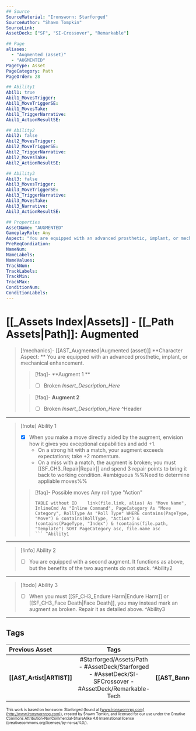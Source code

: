```yaml
---
## Source
SourceMaterial: "Ironsworn: Starforged"
SourceAuthor: "Shawn Tompkin"
SourceLink: 
AssetDeck: ["SF", "SI-Crossover", "Remarkable"]

## Page
aliases:
  - "Augmented (asset)"
  - "AUGMENTED"
PageType: Asset
PageCategory: Path
PageOrder: 28

## Ability1
Abil1: true
Abil1_MovesTrigger:
Abil1_MoveTriggerSE:
Abil1_MovesTake:
Abil1_TriggerNarrative:
Abil1_ActionResultSE:

## Ability2
Abil2: false
Abil2_MovesTrigger:
Abil2_MoveTriggerSE:
Abil2_TriggerNarrative:
Abil2_MovesTake:
Abil2_ActionResultSE:

## Ability3
Abil3: false
Abil3_MovesTrigger:
Abil3_MoveTriggerSE:
Abil3_TriggerNarrative:
Abil3_MovesTake:
Abil3_Narrative:
Abil3_ActionResultSE:

## Properties
AssetName: "AUGMENTED"
GameplayRole: Any
Aspect: "You are equipped with an advanced prosthetic, implant, or mechanical enhancement."
PreReqCondiation: 
NameNum:
NameLabels:
NameValues:
TrackNum:
TrackLabels:
TrackMin:
TrackMax:
ConditionNum:
ConditionLabels:
---
```

# [[_Assets Index|Assets]] - [[_Path Assets|Path]]: Augmented
> [!mechanics]- [[AST_Augmented|Augmented (asset)]]
> **Character Aspect: ** You are equipped with an advanced prosthetic, implant, or mechanical enhancement. 
> > [!faq]- **Augment 1 ** 
> > - [ ] Broken
> > _Insert_Description_Here_
> 
> > [!faq]- **Augment 2**
> > - [ ] Broken
> > _Insert_Description_Here_ ^Header
___
> [!note] Ability 1
> - [x] When you make a move directly aided by the augment, envision how it gives you exceptional capabilities and add +1. 
> 	- On a strong hit with a match, your augment exceeds expectations; take +2 momentum. 
> 	- On a miss with a match, the augment is broken; you must [[SF_CH3_Repair|Repair]] and spend 3 repair points to bring it back to working condition. #ambiguous %%Need to determine appliable moves%%
> > [!faq]- Possible moves
> > Any roll type "Action"
> > ```dataview 
> > TABLE without ID	link(file.link, alias) As "Move Name", InlineCmd As "Inline Command", PageCategory As "Move Category", RollType As "Roll Type" WHERE contains(PageType, "Move") & contains(RollType, "Action") & !contains(PageType, "Index") & !contains(file.path, "Template") SORT PageCategory asc, file.name asc
> > ``` ^Ability1
___
> [!info] Ability 2
> - [ ] You are equipped with a second augment. It functions as above, but the benefits of the two augments do not stack.  ^Ability2
___
> [!todo] Ability 3
> - [ ] When you must [[SF_CH3_Endure Harm|Endure Harm]] or [[SF_CH3_Face Death|Face Death]], you may instead mark an augment as broken. Repair it as detailed above. ^Ability3
___

## Tags
| Previous Asset | Tags | Next Asset |
| :--- | :---: | ---: |
| **[[AST_Artist\|ARTIST]]** | #Starforged/Assets/Path - #AssetDeck/Starforged - #AssetDeck/SI-SFCrossover - #AssetDeck/Remarkable-Tech | **[[AST_Bannersworn\|BANNERSWORN]]** |

<font size=-2>This work is based on Ironsworn: Starforged (found at [www.ironswornrpg.com](http://www.ironswornrpg.com)), created by Shawn Tomkin, and licensed for our use under the Creative Commons Attribution-NonCommercial-ShareAlike 4.0 International license  (creativecommons.org/licenses/by-nc-sa/4.0/).</font>
